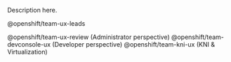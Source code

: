 <!-- Write a sentence or two below describing what this PR includes along with any additional information that could be helpful to reviewers. -->

Description here.

<!-- The top of each Markdown file should include a Parent (Administrator, Developer, etc.) and Version (4.0, 4.x, etc.). When possible, name Markdown files index.md for cleaner URLs.  -->

<!-- Required team mentions: -->
@openshift/team-ux-leads

<!-- Optional team mentions (include any that are related to this PR): -->
@openshift/team-ux-review (Administrator perspective)
@openshift/team-devconsole-ux (Developer perspective)
@openshift/team-kni-ux (KNI & Virtualization)